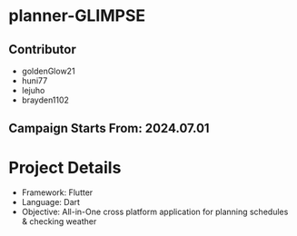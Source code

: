 # planner-GLIMPSE

## Contributor

- goldenGlow21
- huni77
- lejuho
- brayden1102

## Campaign Starts From: 2024.07.01

# Project Details

- Framework: Flutter
- Language: Dart
- Objective: All-in-One cross platform application for planning schedules & checking weather